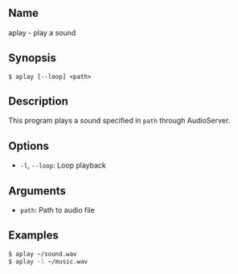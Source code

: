 ## Name

aplay - play a sound

## Synopsis

```**sh
$ aplay [--loop] <path>
```

## Description

This program plays a sound specified in `path` through AudioServer.

## Options

* `-l`, `--loop`: Loop playback

## Arguments

* `path`: Path to audio file

## Examples

```sh
$ aplay ~/sound.wav
$ aplay -l ~/music.wav
```
